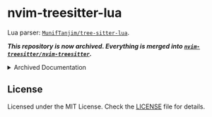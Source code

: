 # nvim-treesitter-lua

Lua parser: [`MunifTanjim/tree-sitter-lua`](https://github.com/MunifTanjim/tree-sitter-lua).

_**This repository is now archived. Everything is merged into [`nvim-treesitter/nvim-treesitter`](https://github.com/nvim-treesitter/nvim-treesitter).**_

<details>

<summary>
Archived Documentation
</summary>

Tree-sitter Lua parser integration for [`nvim-treesitter`](https://github.com/nvim-treesitter/nvim-treesitter).

## Installation

Install the plugins with your preferred plugin manager. For example, with
[`vim-plug`](https://github.com/junegunn/vim-plug):

```vim
Plug 'MunifTanjim/nvim-treesitter-lua'
Plug 'nvim-treesitter/nvim-treesitter'
```

And put this in your config file:

```lua
require("nvim-treesitter-lua").setup()
```

After that you can install the parser using this command:

```vim
:TSInstall lua
```

## Tree-sitter Queries

This Lua parser is different than the default one that comes with
[`nvim-treesitter`](https://github.com/nvim-treesitter/nvim-treesitter).
So all the plugin that comes with tree-sitter queries for that default
parser won't work with this one.

So, `nvim-treesitter-lua` includes queries for a few plugins in the
[./queries/lua](https://github.com/MunifTanjim/nvim-treesitter-lua/tree/main/queries/lua)
folder:

- [`nvim-treesitter/nvim-treesitter`](https://github.com/nvim-treesitter/nvim-treesitter).
- [`nvim-treesitter/nvim-treesitter-textobjects`](https://github.com/nvim-treesitter/nvim-treesitter-textobjects).
- [`RRethy/nvim-treesitter-textsubjects`](https://github.com/RRethy/nvim-treesitter-textsubjects).

If you want to contribute queries for other plugins, please open a Pull Request.

It also returns some functions you can use to add/remove queries.

### `treesitter_lua.get_query`

Returns the query content for `name`.

**Signature:** `get_query(name: string) -> string`

| Name   | Type     | Description |
| ------ | -------- | ----------- |
| `name` | `string` | Query name  |

**Examples:**

```lua
local treesitter_lua = require("nvim-treesitter-lua")

treesitter_lua.get_query('injections')
```

### `treesitter_lua.set_query`

Sets (append/prepend/replace) the query content for `name` and returns it.

**Signature:**

- `set_query(filepath: string, mode?: string) -> string`
- `set_query(name: string, content: string, mode?: string) -> string`

| Name       | Type                                               | Description                 |
| ---------- | -------------------------------------------------- | --------------------------- |
| `filepath` | `string`                                           | Absolute path to query file |
| `name`     | `string`                                           | Query name                  |
| `content`  | `string`                                           | Query content               |
| `mode`     | `"append"` _(default)_ / `"prepend"` / `"replace"` | Mode for `set_query`        |

**Examples:**

```lua
local treesitter_lua = require("nvim-treesitter-lua")

-- using filepath
treesitter_lua.set_query("/absolute/path/to/queries/lua/indent.scm", "replace")

-- using name and content
treesitter_lua.set_query("injections", [[
((function_call
  name: (_) @_nvim_exec
  arguments: (arguments (string content: _ @vim)))
  (#match? @_nvim_exec "(^|\.)nvim_exec$"))
]], "append")
```
</details>

## License

Licensed under the MIT License. Check the [LICENSE](./LICENSE) file for details.
